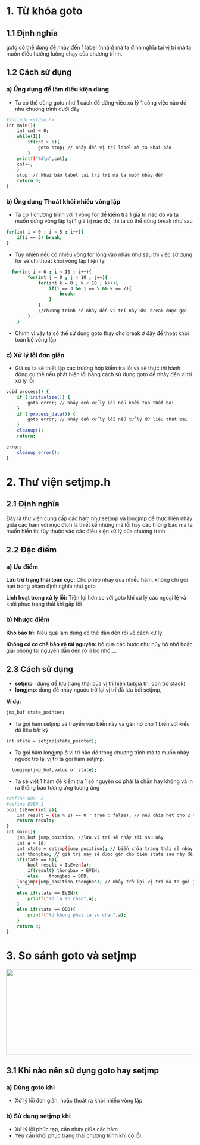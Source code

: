 # 1. Từ khóa goto
## 1.1 Định nghĩa 
goto có thể dùng để nhảy đến 1 label (nhãn) mà ta định nghĩa tại vị trí mà ta muốn điều hướng luồng chạy của chương trình.
## 1.2 Cách sử dụng
### a) Ứng dụng để làm điều kiện dừng
+ Ta có thể dùng goto như 1 cách để dừng việc xử lý 1 công việc nào đó như chương trình dưới đây
```bash
#include <stdio.h>
int main(){
    int cnt = 0;
    while(1){
        if(cnt > 5){
            goto stop; // nhảy đến vị trí label mà ta khai báo
        }
    printf("%d\n",cnt);
    cnt++;
    }
    stop: // khai báo label tại trị trí mà ta muốn nhảy đến
    return 0;
}
```
### b) Ứng dụng Thoát khỏi nhiều vòng lặp
+ Ta có 1 chương trình với 1 vòng for để kiểm tra 1 giá trị nào đó và ta muốn dừng vòng lặp tại 1 giá trị nào đó, thì ta có thể dùng break như sau
```bash
for(int i = 0 ; i < 5 ; i++){
    if(i == 3) break;
}
```
+ Tuy nhiên nếu có nhiều vòng for lồng vào nhau như sau thì việc sử dụng for sẽ chỉ thoát khỏi vòng lặp hiện tại 
```bash
  for(int i = 0 ; i < 10 ; i++){
        for(int j = 0 ; j < 10 ; j++){
            for(int k = 0 ; k < 10 ; k++){
                if(i == 3 && j == 5 && k == 7){
                    break;
                }
            }
            //chương trình sẽ nhảy đến vị trí này khi break được gọi
        }
    }
```
+ Chính vì vậy ta có thể sử dụng goto thay cho break ở đây để thoát khỏi toàn bộ vòng lặp
### c) Xử lý lỗi đơn giản
+ Giả sử ta sẽ thiết lập các trường hợp kiểm tra lỗi và sẽ thực thi hành động cụ thễ nếu phát hiện lỗi bằng cách sử dụng goto để nhảy đến vị trí xử lý lỗi
```bash
void process() {
    if (!initialize()) {
        goto error; // Nhảy đến xử lý lỗi nếu khởi tạo thất bại
    }
    if (!process_data()) {
        goto error; // Nhảy đến xử lý lỗi nếu xử lý dữ liệu thất bại
    }
    cleanup();
    return;

error:
    cleanup_error();
}
```

# 2. Thư viện setjmp.h
## 2.1 Định nghĩa
Đây là thư viện cung cấp các hàm như setjmp và longjmp để thực hiện nhảy giữa các hàm với mục đích là thiết kế những mã lỗi hay các thông báo mà ta muốn hiển thị tùy thuộc vào các điều kiện xử lý của chương trình

## 2.2 Đặc điểm
### a) Ưu điểm
__Lưu trữ trạng thái toàn cục:__ Cho phép nhảy qua nhiều hàm, không chỉ gới hạn trong phạm định nghĩa như goto

__Linh hoạt trong xử lý lỗi:__ Tiện lợi hơn so với goto khi xử lý các ngoại lệ và khôi phục trạng thái khi gặp lỗi

### b) Nhược điểm

__Khó bảo trì:__ Nếu quá lạm dụng có thể dẫn đến rối về cách xử lý 

__Không có cơ chế bảo vệ tài nguyên:__ bỏ qua các bước như hủy bộ nhớ hoặc giải phóng tài nguyên dẫn đến rò rỉ bộ nhớ
__

## 2.3 Cách sử dụng

+ __setjmp__ : dùng để lưu trạng thái của vị trí hiện tại(giá trị, con trỏ stack)
+ __longjmp__: dùng để nhảy ngược trở lại vị trí đã lưu bởi setjmp, 

__Ví dụ:__

```bash  
jmp_buf state_pointer;
```
+ Ta gọi hàm setjmp và truyền vào biến này và gán nó cho 1 biến với kiểu dữ liệu bất kỳ 
```bash
int state = setjmp(state_pointer);
```
+ Ta gọi hàm longjmp ở vị trí nào đó trong chương trình mà ta muốn nhảy ngược trỏ lại vị trí ta gọi hàm setjmp.
```bash
  longjmp(jmp_buf,value of state);
``` 
+ Ta sẽ viết 1 hàm để kiểm tra 1 số nguyên có phải là chẵn hay không và in ra thông báo tương ứng tương ứng
```bash    
#define ODD  2
#define EVEN 1
bool IsEven(int a){
    int result = ((a % 2) == 0 ? true : false); // nếu chia hết cho 2 thì  trả về true
    return result;
}
int main(){
    jmp_buf jump_position; //lưu vị trí sẽ nhảy tới sau này
    int a = 18;
    int state = setjmp(jump_position); // biến chứa trạng thái sẽ nhảy tới và có giá trị mặc định là 0 khi khai báo 
    int thongbao; // giá trị này sẽ được gán cho biến state sau này để thực thi các diều kiện tương ứng 
    if(state == 0){  
        bool result = IsEven(a);
        if(result) thongbao = EVEN; 
        else    thongbao = ODD;
    longjmp(jump_position,thongbao); // nhảy trở lại vị trí mà ta gọi jmp_buf 
    }
    else if(state == EVEN){
        printf("%d la so chan",a);
    }
    else if(state == ODD){
        printf("%d khong phai la so chan",a);
    }
    return 0;
}
```

# 3. So sánh goto và setjmp

<p align = "center">
<img src = "https://github.com/user-attachments/assets/dcb978ce-20d6-4eb1-ab71-eb97c49451e9" width = "1200" height = "230">
    
## 3.1 Khi nào nên sử dụng goto hay setjmp

### a) Dùng goto khi
+ Xử lý lỗi đơn giản, hoặc thoát ra khỏi nhiều vòng lặp
### b) Sử dụng setjmp khi
+ Xử lý lỗi phức tạp, cần nhảy giữa các hàm
+ Yêu cầu khôi phục trạng thái chương trình khi có lỗi



